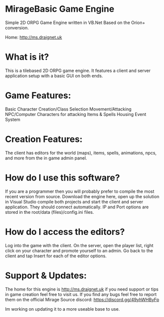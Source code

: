 MirageBasic Game Engine
=================

Simple 2D ORPG Game Engine written in VB.Net
Based on the Orion+ conversion.

Home: http://ms.draignet.uk

What is it?
===========
This is a tilebased 2D ORPG game engine. It features a client and server application setup with a basic GUI on both ends.

Game Features:
==============
Basic Character Creation/Class Selection
Movement/Attacking
NPC/Computer Characters for attacking
Items & Spells
Housing
Event System

Creation Features:
==================
The client has editors for the world (maps), items, spells, animations, npcs, and more from the in game admin panel.

How do I use this software?
===========================
If you are a programmer then you will probably prefer to compile the most recent version from source. Download the engine here, open up the solution in Visual Studio compile both projects and start the client and server application. They should connect automatically. IP and Port options are stored in the root/data (files)/config.ini files.

How do I access the editors?
============================
Log into the game with the client. On the server, open the player list, right click on your character and promote yourself to an admin. Go back to the client and tap Insert for each of the editor options.

Support & Updates:
==================
The home for this engine is http://ms.draignet.uk if you need support or tips in game creation feel free to visit us. If you find any bugs feel free to report them on the official Mirage Source discord: https://discord.gg/49yhWHByFp

Im working on updating it to a more useable base to use.
